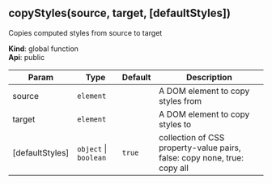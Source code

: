 <a name="copyStyles"></a>
## copyStyles(source, target, [defaultStyles])
Copies computed styles from source to target

**Kind**: global function  
**Api**: public  

| Param | Type | Default | Description |
| --- | --- | --- | --- |
| source | <code>element</code> |  | A DOM element to copy styles from |
| target | <code>element</code> |  | A DOM element to copy styles to |
| [defaultStyles] | <code>object</code> &#124; <code>boolean</code> | <code>true</code> | collection of CSS property-value pairs, false: copy none, true: copy all |

